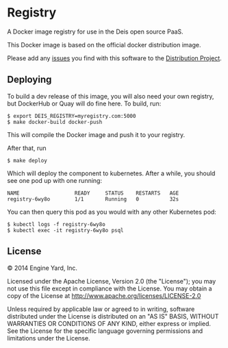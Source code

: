 # Registry

A Docker image registry for use in the Deis open source PaaS.

This Docker image is based on the official docker distribution image.

Please add any [issues](https://github.com/deis/registry/issues) you find with this software to the [Distribution Project](https://github.com/docker/distribution).


## Deploying

To build a dev release of this image, you will also need your own registry, but DockerHub or Quay will do fine here. To build, run:

```
$ export DEIS_REGISTRY=myregistry.com:5000
$ make docker-build docker-push
```

This will compile the Docker image and push it to your registry.

After that, run

```
$ make deploy
```

Which will deploy the component to kubernetes. After a while, you should see one pod up with one running:

```
NAME                  READY     STATUS    RESTARTS   AGE
registry-6wy8o        1/1       Running   0          32s
```

You can then query this pod as you would with any other Kubernetes pod:

```
$ kubectl logs -f registry-6wy8o
$ kubectl exec -it registry-6wy8o psql
```

## License

© 2014 Engine Yard, Inc.

Licensed under the Apache License, Version 2.0 (the "License"); you may not use this file except in compliance with the License. You may obtain a copy of the License at <http://www.apache.org/licenses/LICENSE-2.0>

Unless required by applicable law or agreed to in writing, software distributed under the License is distributed on an "AS IS" BASIS, WITHOUT WARRANTIES OR CONDITIONS OF ANY KIND, either express or implied. See the License for the specific language governing permissions and limitations under the License.
